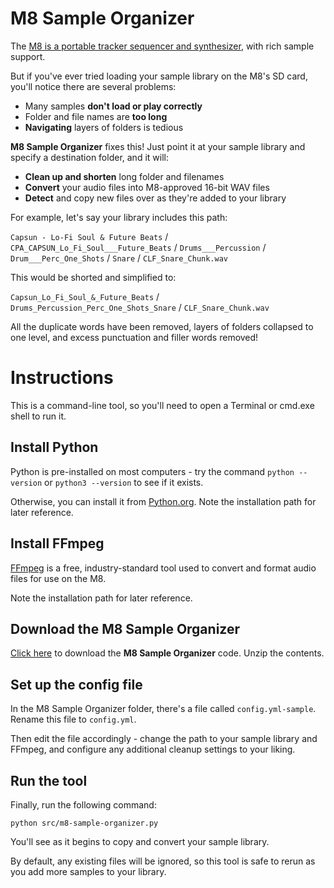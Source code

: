 # M8 Sample Organizer

The [M8 is a portable tracker sequencer and synthesizer](https://dirtywave.com/), with rich sample support.

But if you've ever tried loading your sample library on the M8's SD card, you'll notice there are several problems:

* Many samples **don't load or play correctly**
* Folder and file names are **too long**
* **Navigating** layers of folders is tedious

**M8 Sample Organizer** fixes this!  Just point it at your sample library and specify a destination folder, and it will:

* **Clean up and shorten** long folder and filenames
* **Convert** your audio files into M8-approved 16-bit WAV files
* **Detect** and copy new files over as they're added to your library

For example, let's say your library includes this path:

`Capsun - Lo-Fi Soul & Future Beats` / `CPA_CAPSUN_Lo_Fi_Soul___Future_Beats` / `Drums___Percussion` / `Drum___Perc_One_Shots` / `Snare` / `CLF_Snare_Chunk.wav`

This would be shorted and simplified to:

`Capsun_Lo_Fi_Soul_&_Future_Beats` / `Drums_Percussion_Perc_One_Shots_Snare` / `CLF_Snare_Chunk.wav`

All the duplicate words have been removed, layers of folders collapsed to one level, and excess punctuation and filler words removed!

# Instructions

This is a command-line tool, so you'll need to open a Terminal or cmd.exe shell to run it.

## Install Python

Python is pre-installed on most computers - try the command `python --version` or `python3 --version` to see if it exists.

Otherwise, you can install it from [Python.org](https://www.python.org/downloads/).  Note the installation path for later reference.

## Install FFmpeg

[FFmpeg](https://ffmpeg.org/download.html) is a free, industry-standard tool used to convert and format audio files for use on the M8.

Note the installation path for later reference.

## Download the M8 Sample Organizer

[Click here](https://github.com/birds-inc/m8-sample-organizer/archive/refs/heads/main.zip) to download the **M8 Sample Organizer** code.  Unzip the contents.

## Set up the config file

In the M8 Sample Organizer folder, there's a file called `config.yml-sample`.  Rename this file to `config.yml`.

Then edit the file accordingly - change the path to your sample library and FFmpeg, and configure any additional cleanup settings to your liking.

## Run the tool

Finally, run the following command:

`python src/m8-sample-organizer.py`

You'll see as it begins to copy and convert your sample library.

By default, any existing files will be ignored, so this tool is safe to rerun as you add more samples to your library.
